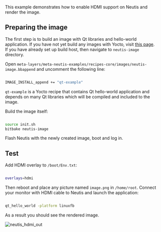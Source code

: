 This example demonstrates how to enable HDMI support on Neutis and render the image.

## Preparing the image

The first step is to build an image with Qt libraries and hello-world application. If you have not yet
build any images with Yocto, visit [this page](../yocto/tutorial.md). If you have already set up build host,
then navigate to ```neutis-image``` directory.

Open ```meta-layers/meta-neutis-examples/recipes-core/images/neutis-image.bbappend```
and uncomment the following line:

```bash

IMAGE_INSTALL_append += "qt-example"


```

```qt-example``` is a Yocto recipe that contains Qt hello-world application and depends on many Qt libraries
which will be compiled and included to the image.

Build the image itself:

```bash

source init.sh
bitbake neutis-image

```

Flash Neutis with the newly created image, boot and log in.


## Test

Add HDMI overlay to ```/boot/Env.txt```:

```bash

overlays=hdmi

```


Then reboot and place any picture named ```image.png``` in ```/home/root```.
Connect your monitor with HDMI cable to Neutis and launch the application:

```bash

qt_hello_world -platform linuxfb

```

As a result you should see the rendered image.

![neutis_hdmi_out](../../img/examples/neutis_hdmi_out.png)</a>
